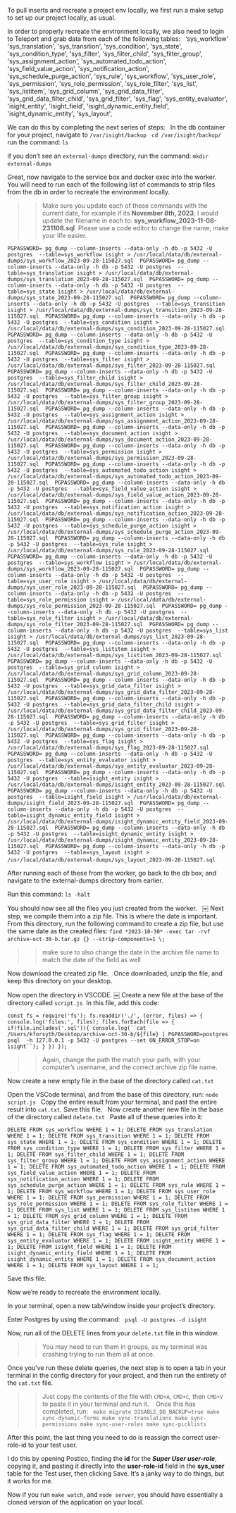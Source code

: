 To pull inserts and recreate a project env locally, we first run a make setup to set up our project locally, as usual.  

In order to properly recreate the environment locally, we also need to login to Teleport and grab data from each of the following tables:
 
		‘sys_workflow’
		'sys_translation',
		'sys_transition',
		'sys_condition',
		'sys_state',
		'sys_condition_type',
		'sys_filter',
		'sys_filter_child',
		'sys_filter_group',
		'sys_assignment_action',
		'sys_automated_todo_action',
		'sys_field_value_action',
		'sys_notification_action',
		'sys_schedule_purge_action',
		'sys_rule',
		'sys_workflow',
		'sys_user_role',
		'sys_permission',
		'sys_role_permission',
		'sys_role_filter',
		'sys_list',
		'sys_listitem',
		'sys_grid_column',
		'sys_grid_data_filter',
		'sys_grid_data_filter_child',
		'sys_grid_filter',
		'sys_flag',
		'sys_entity_evaluator',
		'isight_entity',
		'isight_field',
		'isight_dynamic_entity_field',
		'isight_dynamic_entity',
		'sys_layout',

We can do this by completing the next series of steps:   
In the db container for your project, navigate to `/var/isight/backup`  
`cd /var/isight/backup/` 
run the command: `ls` 

if you don’t see an `external-dumps` directory, 
run the command: `mkdir external-dumps`  

Great, now navigate to the service box and docker exec into the worker.   
You will need to run each of the following list of commands to strip files from the db in order to recreate the environment locally.   

>>Make sure you update each of these commands with the current date, for example if its **November 8th, 2023**, I would update the filename in each to: **sys_workflow_2023-11-08-231108.sql** 
>>Please use a code editor to change the name, make your life easier.  

`PGPASSWORD= pg_dump --column-inserts --data-only -h db -p 5432 -U postgres  --table=sys_workflow isight > /usr/local/data/db/external-dumps/sys_workflow_2023-09-28-115027.sql 
PGPASSWORD= pg_dump --column-inserts --data-only -h db -p 5432 -U postgres  --table=sys_translation isight > /usr/local/data/db/external-dumps/sys_translation_2023-09-28-115027.sql 
PGPASSWORD= pg_dump --column-inserts --data-only -h db -p 5432 -U postgres  --table=sys_state isight > /usr/local/data/db/external-dumps/sys_state_2023-09-28-115027.sql 
PGPASSWORD= pg_dump --column-inserts --data-only -h db -p 5432 -U postgres  --table=sys_transition isight > /usr/local/data/db/external-dumps/sys_transition_2023-09-28-115027.sql 
PGPASSWORD= pg_dump --column-inserts --data-only -h db -p 5432 -U postgres  --table=sys_condition isight > /usr/local/data/db/external-dumps/sys_condition_2023-09-28-115027.sql 
PGPASSWORD= pg_dump --column-inserts --data-only -h db -p 5432 -U postgres  --table=sys_condition_type isight > /usr/local/data/db/external-dumps/sys_condition_type_2023-09-28-115027.sql 
PGPASSWORD= pg_dump --column-inserts --data-only -h db -p 5432 -U postgres  --table=sys_filter isight > /usr/local/data/db/external-dumps/sys_filter_2023-09-28-115027.sql 
PGPASSWORD= pg_dump --column-inserts --data-only -h db -p 5432 -U postgres  --table=sys_filter_child isight > /usr/local/data/db/external-dumps/sys_filter_child_2023-09-28-115027.sql 
PGPASSWORD= pg_dump --column-inserts --data-only -h db -p 5432 -U postgres  --table=sys_filter_group isight > /usr/local/data/db/external-dumps/sys_filter_group_2023-09-28-115027.sql 
PGPASSWORD= pg_dump --column-inserts --data-only -h db -p 5432 -U postgres  --table=sys_assignment_action isight > /usr/local/data/db/external-dumps/sys_assignment_action_2023-09-28-115027.sql 
PGPASSWORD= pg_dump --column-inserts --data-only -h db -p 5432 -U postgres  --table=sys_document_action isight > /usr/local/data/db/external-dumps/sys_document_action_2023-09-28-115027.sql 
PGPASSWORD= pg_dump --column-inserts --data-only -h db -p 5432 -U postgres  --table=sys_permission isight > /usr/local/data/db/external-dumps/sys_permission_2023-09-28-115027.sql 
PGPASSWORD= pg_dump --column-inserts --data-only -h db -p 5432 -U postgres  --table=sys_automated_todo_action isight > /usr/local/data/db/external-dumps/sys_automated_todo_action_2023-09-28-115027.sql 
PGPASSWORD= pg_dump --column-inserts --data-only -h db -p 5432 -U postgres  --table=sys_field_value_action isight > /usr/local/data/db/external-dumps/sys_field_value_action_2023-09-28-115027.sql 
PGPASSWORD= pg_dump --column-inserts --data-only -h db -p 5432 -U postgres  --table=sys_notification_action isight > /usr/local/data/db/external-dumps/sys_notification_action_2023-09-28-115027.sql 
PGPASSWORD= pg_dump --column-inserts --data-only -h db -p 5432 -U postgres  --table=sys_schedule_purge_action isight > /usr/local/data/db/external-dumps/sys_schedule_purge_action_2023-09-28-115027.sql 
PGPASSWORD= pg_dump --column-inserts --data-only -h db -p 5432 -U postgres  --table=sys_rule isight > /usr/local/data/db/external-dumps/sys_rule_2023-09-28-115027.sql 
PGPASSWORD= pg_dump --column-inserts --data-only -h db -p 5432 -U postgres  --table=sys_workflow isight > /usr/local/data/db/external-dumps/sys_workflow_2023-09-28-115027.sql 
PGPASSWORD= pg_dump --column-inserts --data-only -h db -p 5432 -U postgres  --table=sys_user_role isight > /usr/local/data/db/external-dumps/sys_user_role_2023-09-28-115027.sql 
PGPASSWORD= pg_dump --column-inserts --data-only -h db -p 5432 -U postgres  --table=sys_role_permission isight > /usr/local/data/db/external-dumps/sys_role_permission_2023-09-28-115027.sql 
PGPASSWORD= pg_dump --column-inserts --data-only -h db -p 5432 -U postgres  --table=sys_role_filter isight > /usr/local/data/db/external-dumps/sys_role_filter_2023-09-28-115027.sql 
PGPASSWORD= pg_dump --column-inserts --data-only -h db -p 5432 -U postgres  --table=sys_list isight > /usr/local/data/db/external-dumps/sys_list_2023-09-28-115027.sql 
PGPASSWORD= pg_dump --column-inserts --data-only -h db -p 5432 -U postgres  --table=sys_listitem isight > /usr/local/data/db/external-dumps/sys_listitem_2023-09-28-115027.sql 
PGPASSWORD= pg_dump --column-inserts --data-only -h db -p 5432 -U postgres  --table=sys_grid_column isight > /usr/local/data/db/external-dumps/sys_grid_column_2023-09-28-115027.sql 
PGPASSWORD= pg_dump --column-inserts --data-only -h db -p 5432 -U postgres  --table=sys_grid_data_filter isight > /usr/local/data/db/external-dumps/sys_grid_data_filter_2023-09-28-115027.sql 
PGPASSWORD= pg_dump --column-inserts --data-only -h db -p 5432 -U postgres  --table=sys_grid_data_filter_child isight > /usr/local/data/db/external-dumps/sys_grid_data_filter_child_2023-09-28-115027.sql 
PGPASSWORD= pg_dump --column-inserts --data-only -h db -p 5432 -U postgres  --table=sys_grid_filter isight > /usr/local/data/db/external-dumps/sys_grid_filter_2023-09-28-115027.sql 
PGPASSWORD= pg_dump --column-inserts --data-only -h db -p 5432 -U postgres  --table=sys_flag isight > /usr/local/data/db/external-dumps/sys_flag_2023-09-28-115027.sql 
PGPASSWORD= pg_dump --column-inserts --data-only -h db -p 5432 -U postgres  --table=sys_entity_evaluator isight > /usr/local/data/db/external-dumps/sys_entity_evaluator_2023-09-28-115027.sql 
PGPASSWORD= pg_dump --column-inserts --data-only -h db -p 5432 -U postgres  --table=isight_entity isight > /usr/local/data/db/external-dumps/isight_entity_2023-09-28-115027.sql 
PGPASSWORD= pg_dump --column-inserts --data-only -h db -p 5432 -U postgres  --table=isight_field isight > /usr/local/data/db/external-dumps/isight_field_2023-09-28-115027.sql 
PGPASSWORD= pg_dump --column-inserts --data-only -h db -p 5432 -U postgres  --table=isight_dynamic_entity_field isight > /usr/local/data/db/external-dumps/isight_dynamic_entity_field_2023-09-28-115027.sql 
PGPASSWORD= pg_dump --column-inserts --data-only -h db -p 5432 -U postgres  --table=isight_dynamic_entity isight > /usr/local/data/db/external-dumps/isight_dynamic_entity_2023-09-28-115027.sql 
PGPASSWORD= pg_dump --column-inserts --data-only -h db -p 5432 -U postgres  --table=sys_layout isight > /usr/local/data/db/external-dumps/sys_layout_2023-09-28-115027.sql` 

After running each of these from the worker, go back to the db box, and navigate to the external-dumps directory from earlier.   

Run this command: `ls -halt`  

You should now see all the files you just created from the worker.  
￼
Next step, we compile them into a zip file. 
This is where the date is important.   
From this directory, run the following command to create a zip file, but use the same date as the created files:
`find *2023-10-30* -exec tar -rvf archive-oct-30-b.tar.gz {} --strip-components=1 \;`  
>>make sure to also change the date in the archive file name to match the date of the field as well  

Now download the created zip file.  
Once downloaded, unzip the file, and keep this directory on your desktop.   

Now open the directory in VSCODE.
￼
Create a new file at the base of the directory called `script.js`  In this file, add this code:  

`const fs = require('fs');
fs.readdir('./', (error, files) => {
console.log('files:', files);
files.forEach(file => {
    if(file.includes('.sql')){
        console.log(``cat /Users/kforsyth/Desktop/archive-oct-30-b/${file} | PGPASSWORD=postgres  psql  -h 127.0.0.1 -p 5432 -U postgres --set ON_ERROR_STOP=on isight``);
    }
})
});`
>>Again, change the path the match your path, with your computer’s username, and the correct archive zip file name.

Now create a new empty file in the base of the directory called `cat.txt`  

Open the VSCode terminal, and from the base of this directory, run: `node script.js`  
Copy the entire result from your terminal, and past the entire result into `cat.txt`. 
Save this file.  
Now create another new file in the base of the directory called `delete.txt`  
Paste all of these queries into it:  

`DELETE FROM sys_workflow WHERE 1 = 1;
DELETE FROM sys_translation WHERE 1 = 1;
DELETE FROM sys_transition WHERE 1 = 1;
DELETE FROM sys_state WHERE 1 = 1;
DELETE FROM sys_condition WHERE 1 = 1;
DELETE FROM sys_condition_type WHERE 1 = 1;
DELETE FROM sys_filter WHERE 1 = 1;
DELETE FROM sys_filter_child WHERE 1 = 1;
DELETE FROM sys_filter_group WHERE 1 = 1;
DELETE FROM sys_assignment_action WHERE 1 = 1;
DELETE FROM sys_automated_todo_action WHERE 1 = 1;
DELETE FROM sys_field_value_action WHERE 1 = 1;
DELETE FROM sys_notification_action WHERE 1 = 1;
DELETE FROM sys_schedule_purge_action WHERE 1 = 1;
DELETE FROM sys_rule WHERE 1 = 1;
DELETE FROM sys_workflow WHERE 1 = 1;
DELETE FROM sys_user_role WHERE 1 = 1;
DELETE FROM sys_permission WHERE 1 = 1;
DELETE FROM sys_role_permission WHERE 1 = 1;
DELETE FROM sys_role_filter WHERE 1 = 1;
DELETE FROM sys_list WHERE 1 = 1;
DELETE FROM sys_listitem WHERE 1 = 1;
DELETE FROM sys_grid_column WHERE 1 = 1;
DELETE FROM sys_grid_data_filter WHERE 1 = 1;
DELETE FROM sys_grid_data_filter_child WHERE 1 = 1;
DELETE FROM sys_grid_filter WHERE 1 = 1;
DELETE FROM sys_flag WHERE 1 = 1;
DELETE FROM sys_entity_evaluator WHERE 1 = 1;
DELETE FROM isight_entity WHERE 1 = 1;
DELETE FROM isight_field WHERE 1 = 1;
DELETE FROM isight_dynamic_entity_field WHERE 1 = 1;
DELETE FROM isight_dynamic_entity WHERE 1 = 1;
DELETE FROM sys_document_action WHERE 1 = 1;
DELETE FROM sys_layout WHERE 1 = 1;`

Save this file. 

Now we’re ready to recreate the environment locally.

In your terminal, open a new tab/window inside your project’s directory. 

Enter Postgres by using the command:   `psql -U postgres -d isight`  

Now, run all of the DELETE lines from your `delete.txt` file in this window. 
>>You may need to run them in groups, as my terminal was crashing trying to run them all at once.  

Once you’ve run these delete queries, the next step is to open a tab in your terminal in the config directory for your project, and then run the entirety of the `cat.txt` file.
>>Just copy the contents of the file with `CMD+A`, `CMD+C`, then `CMD+V` to paste it in your terminal and run it.
   
Once this has completed, run:  
`make migrate DISABLE_DB_BACKUP=true
make sync-dynamic-forms
make sync-translations
make sync-permissions
make sync-user-roles
make sync-picklists`

After this point, the last thing you need to do is reassign the correct user-role-id to your test user.

I do this by opening Postico, finding the **id** for the _**Super User user-role**_, copying it,
and pasting it directly into the **user-role-id** field in the **sys_user** table for the Test user,
then clicking Save. It’s a janky way to do things, but it works for me.  

Now if you run `make watch`, and `node server`, you should have essentially a cloned version of the application on your local.
   
